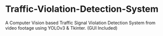 # Traffic-Violation-Detection-System
A Computer Vision based Traffic Signal Violation Detection System from video footage using YOLOv3 &amp; Tkinter. (GUI Included)
